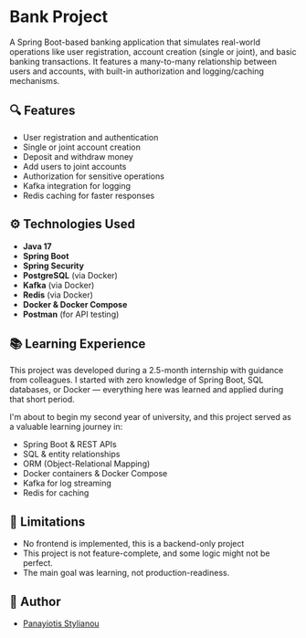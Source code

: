 # Bank Project

A Spring Boot-based banking application that simulates real-world operations like user registration, account creation (single or joint), and basic banking transactions. It features a many-to-many relationship between users and accounts, with built-in authorization and logging/caching mechanisms.

## 🔍 Features

- User registration and authentication
- Single or joint account creation
- Deposit and withdraw money
- Add users to joint accounts
- Authorization for sensitive operations
- Kafka integration for logging
- Redis caching for faster responses

## ⚙️ Technologies Used

- **Java 17**
- **Spring Boot**
- **Spring Security**
- **PostgreSQL** (via Docker)
- **Kafka** (via Docker)
- **Redis** (via Docker)
- **Docker & Docker Compose**
- **Postman** (for API testing)

## 📚 Learning Experience

This project was developed during a 2.5-month internship with guidance from colleagues. I started with zero knowledge of Spring Boot, SQL databases, or Docker — everything here was learned and applied during that short period.

I'm about to begin my second year of university, and this project served as a valuable learning journey in:

- Spring Boot & REST APIs
- SQL & entity relationships
- ORM (Object-Relational Mapping)
- Docker containers & Docker Compose
- Kafka for log streaming
- Redis for caching

## 🧩 Limitations
- No frontend is implemented, this is a backend-only project
- This project is not feature-complete, and some logic might not be perfect.
- The main goal was learning, not production-readiness. 

## 👤 Author
- [Panayiotis Stylianou](https://github.com/Panagiotisstyl)

